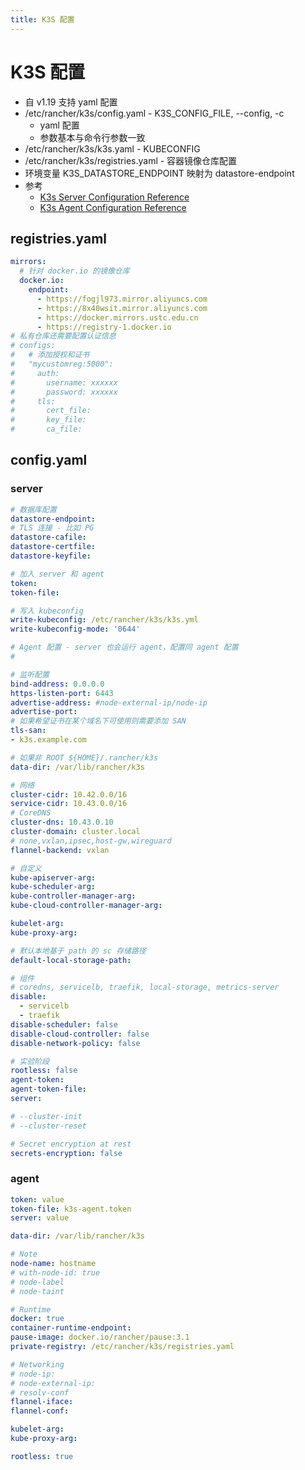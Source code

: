 ```yaml
---
title: K3S 配置
---
```


# K3S 配置

- 自 v1.19 支持 yaml 配置
- /etc/rancher/k3s/config.yaml - K3S_CONFIG_FILE, --config, -c
  - yaml 配置
  - 参数基本与命令行参数一致
- /etc/rancher/k3s/k3s.yaml - KUBECONFIG
- /etc/rancher/k3s/registries.yaml - 容器镜像仓库配置
- 环境变量 K3S_DATASTORE_ENDPOINT 映射为 datastore-endpoint
- 参考
  - [K3s Server Configuration Reference](https://rancher.com/docs/k3s/latest/en/installation/install-options/server-config/)
  - [K3s Agent Configuration Reference](https://rancher.com/docs/k3s/latest/en/installation/install-options/agent-config/)

## registries.yaml

```yaml
mirrors:
  # 针对 docker.io 的镜像仓库
  docker.io:
    endpoint:
      - https://fogjl973.mirror.aliyuncs.com
      - https://8x40wsit.mirror.aliyuncs.com
      - https://docker.mirrors.ustc.edu.cn
      - https://registry-1.docker.io
# 私有仓库还需要配置认证信息
# configs:
#   # 添加授权和证书
#   "mycustomreg:5000":
#     auth:
#       username: xxxxxx
#       password: xxxxxx
#     tls:
#       cert_file:
#       key_file:
#       ca_file:
```

## config.yaml

### server

```yaml
# 数据库配置
datastore-endpoint:
# TLS 连接 - 比如 PG
datastore-cafile:
datastore-certfile:
datastore-keyfile:

# 加入 server 和 agent
token:
token-file:

# 写入 kubeconfig
write-kubeconfig: /etc/rancher/k3s/k3s.yml
write-kubeconfig-mode: '0644'

# Agent 配置 - server 也会运行 agent，配置同 agent 配置
#

# 监听配置
bind-address: 0.0.0.0
https-listen-port: 6443
advertise-address: #node-external-ip/node-ip
advertise-port:
# 如果希望证书在某个域名下可使用则需要添加 SAN
tls-san:
- k3s.example.com

# 如果非 ROOT ${HOME}/.rancher/k3s
data-dir: /var/lib/rancher/k3s

# 网络
cluster-cidr: 10.42.0.0/16
service-cidr: 10.43.0.0/16
# CoreDNS
cluster-dns: 10.43.0.10
cluster-domain: cluster.local
# none,vxlan,ipsec,host-gw,wireguard
flannel-backend: vxlan

# 自定义
kube-apiserver-arg:
kube-scheduler-arg:
kube-controller-manager-arg:
kube-cloud-controller-manager-arg:

kubelet-arg:
kube-proxy-arg:

# 默认本地基于 path 的 sc 存储路径
default-local-storage-path:

# 组件
# coredns, servicelb, traefik, local-storage, metrics-server
disable:
  - servicelb
  - traefik
disable-scheduler: false
disable-cloud-controller: false
disable-network-policy: false

# 实验阶段
rootless: false
agent-token:
agent-token-file:
server:

# --cluster-init
# --cluster-reset

# Secret encryption at rest
secrets-encryption: false
```

### agent

```yaml
token: value
token-file: k3s-agent.token
server: value

data-dir: /var/lib/rancher/k3s

# Note
node-name: hostname
# with-node-id: true
# node-label
# node-taint

# Runtime
docker: true
container-runtime-endpoint:
pause-image: docker.io/rancher/pause:3.1
private-registry: /etc/rancher/k3s/registries.yaml

# Networking
# node-ip:
# node-external-ip:
# resolv-conf
flannel-iface:
flannel-conf:

kubelet-arg:
kube-proxy-arg:

rootless: true
```
